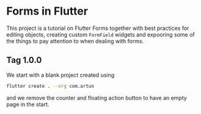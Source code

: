 # Forms in Flutter

This project is a tutorial on Flutter Forms together with best practices 
for editing objects, creating custom `FormField` widgets and expooring 
some of the things to pay attention to when dealing with forms.

## Tag 1.0.0
We start with a blank project created using
```zsh
flutter create . --org com.artun
```
and we remove the counter and floating action button to have an empty page in the start.



